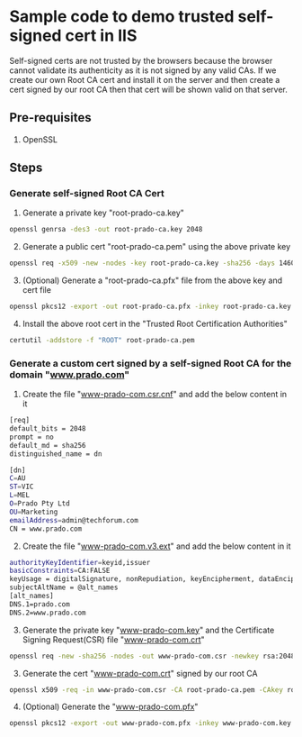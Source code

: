 # Sample code to demo trusted self-signed cert in IIS

Self-signed certs are not trusted by the browsers because the browser cannot validate its authenticity as it is not signed by any valid CAs. If we create our own Root CA cert and install it on the server and then create a cert signed by our root CA then that cert will be shown valid on that server.

## Pre-requisites
1. OpenSSL

## Steps
### Generate self-signed Root CA Cert
1. Generate a private key "root-prado-ca.key"
```bash
openssl genrsa -des3 -out root-prado-ca.key 2048
```

2. Generate a public cert "root-prado-ca.pem" using the above private key
```bash
openssl req -x509 -new -nodes -key root-prado-ca.key -sha256 -days 1460 -out root-prado-ca.pem
```

3. (Optional) Generate a "root-prado-ca.pfx" file from the above key and cert file
```bash
openssl pkcs12 -export -out root-prado-ca.pfx -inkey root-prado-ca.key -in root-prado-ca.pem
```

4. Install the above root cert in the "Trusted Root Certification Authorities"
```bash
certutil -addstore -f "ROOT" root-prado-ca.pem
```

### Generate a custom cert signed by a self-signed Root CA for the domain "www.prado.com"
1. Create the file "www-prado-com.csr.cnf" and add the below content in it
```bash
[req]
default_bits = 2048
prompt = no
default_md = sha256
distinguished_name = dn

[dn]
C=AU
ST=VIC
L=MEL
O=Prado Pty Ltd
OU=Marketing
emailAddress=admin@techforum.com
CN = www.prado.com
```

2. Create the file "www-prado-com.v3.ext" and add the below content in it
```bash
authorityKeyIdentifier=keyid,issuer
basicConstraints=CA:FALSE
keyUsage = digitalSignature, nonRepudiation, keyEncipherment, dataEncipherment
subjectAltName = @alt_names
[alt_names]
DNS.1=prado.com
DNS.2=www.prado.com
```

3. Generate the private key "www-prado-com.key" and the Certificate Signing Request(CSR) file "www-prado-com.crt"
```bash
openssl req -new -sha256 -nodes -out www-prado-com.csr -newkey rsa:2048 -keyout www-prado-com.key -config www-prado-com.csr.cnf
```

3. Generate the cert "www-prado-com.crt" signed by our root CA
```bash
openssl x509 -req -in www-prado-com.csr -CA root-prado-ca.pem -CAkey root-prado-ca.key -CAcreateserial -out www-prado-com.crt -days 500 -sha256 -extfile www-prado-com.v3.ext
```

4. (Optional) Generate the "www-prado-com.pfx"
```bash
openssl pkcs12 -export -out www-prado-com.pfx -inkey www-prado-com.key -in www-prado-com.crt
```

